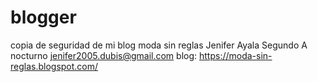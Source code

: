 # blogger
copia de seguridad de mi blog moda sin reglas
Jenifer Ayala 
Segundo A nocturno 
jenifer2005.dubis@gmail.com
blog: https://moda-sin-reglas.blogspot.com/
